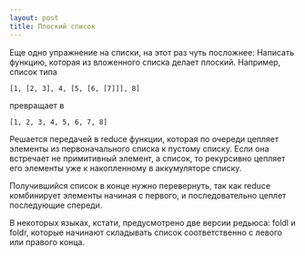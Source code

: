 ```yaml
---
layout: post
title: Плоский список
---
```



Eще одно упражнение на списки, на этот раз чуть посложнее:
Написать функцию, которая из вложенного списка делает плоский. Например, список типа 
```
[1, [2, 3], 4, [5, [6, [7]]], 8] 
```
превращает в 
```
[1, 2, 3, 4, 5, 6, 7, 8]
```

Решается передачей в reduce функции, которая по очереди цепляет элементы из первоначального списка к пустому списку. Если она встречает не примитивный элемент, а список, то рекурсивно цепляет его элементы уже к накопленному в аккумуляторе списку.

Получившийся список в конце нужно перевернуть, так как reduce комбинирует элементы начиная с первого, и последовательно цеплет последующие спереди.

В некоторых языках, кстати, предусмотрено две версии редьюса: foldl и foldr, которые начинают складывать список соответственно с левого или правого конца.